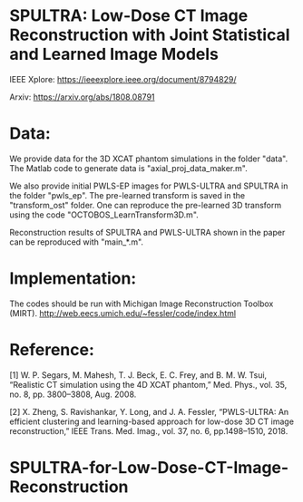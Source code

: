 # SPULTRA: Low-Dose CT Image Reconstruction with Joint Statistical and Learned Image Models

IEEE Xplore: https://ieeexplore.ieee.org/document/8794829/

Arxiv: https://arxiv.org/abs/1808.08791


# Data:

We provide data for the 3D XCAT phantom simulations in the folder "data". The Matlab code to generate data is "axial_proj_data_maker.m".

We also provide initial PWLS-EP images for PWLS-ULTRA and SPULTRA in the folder "pwls_ep". The pre-learned transform is saved in the "transform_ost" folder. One can reproduce the pre-learned 3D transform using the code "OCTOBOS_LearnTransform3D.m".

Reconstruction results of SPULTRA and PWLS-ULTRA shown in the paper can be reproduced with "main_*.m".


# Implementation:

The codes should be run with Michigan Image Reconstruction Toolbox (MIRT).
http://web.eecs.umich.edu/~fessler/code/index.html


# Reference: 

[1] W. P. Segars, M. Mahesh, T. J. Beck, E. C. Frey, and B. M. W. Tsui, “Realistic CT simulation using the 4D XCAT phantom,” Med. Phys., vol. 35, no. 8, pp. 3800–3808, Aug. 2008.

[2] X. Zheng, S. Ravishankar, Y. Long, and J. A. Fessler, “PWLS-ULTRA: An efficient clustering and learning-based approach for low-dose 3D CT image reconstruction,” IEEE Trans. Med. Imag., vol. 37, no. 6, pp.1498–1510, 2018.
# SPULTRA-for-Low-Dose-CT-Image-Reconstruction
